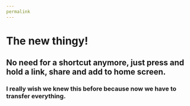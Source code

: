 ```yaml
---
permalink
---
```

# The new thingy!
## No need for a shortcut anymore, just press and hold a link, share and add to home screen.
### I really wish we knew this before because now we have to transfer everything.


